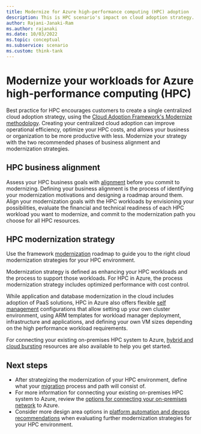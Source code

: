 ```yaml
---
title: Modernize for Azure high-performance computing (HPC) adoption
description: This is HPC scenario's impact on cloud adoption strategy.
author: Rajani-Janaki-Ram
ms.author: rajanaki
ms.date: 10/03/2022
ms.topic: conceptual
ms.subservice: scenario
ms.custom: think-tank
---
```


# Modernize your workloads for Azure high-performance computing (HPC)

Best practice for HPC encourages customers to create a single centralized cloud adoption strategy, using the [Cloud Adoption Framework's Modernize methodology](../../modernize/index.md). Creating your centralized cloud adoption can improve operational efficiency, optimize your HPC costs, and allows your business or organization to be more productive with less. Modernize your strategy with the two recommended phases of business alignment and modernization strategies.

## HPC business alignment

Assess your HPC business goals with [alignment](../../modernize/business-alignment/index.md) before you commit to modernizing. Defining your business alignment is the process of identifying your modernization motivations and designing a roadmap around them. Align your modernization goals with the HPC workloads by envisioning your possibilities, evaluate the financial and technical readiness of each HPC workload you want to modernize, and commit to the modernization path you choose for all HPC resources.


## HPC modernization strategy

Use the framework [modernization](../../modernize/modernize-strategies/index.md) roadmap to guide you to the right cloud modernization strategies for your HPC environment.

Modernization strategy is defined as enhancing your HPC workloads and the process to support those workloads. For HPC in Azure, the process modernization strategy includes optimized performance with cost control.

While application and database modernization in the cloud includes adoption of PaaS solutions, HPC in Azure also offers flexible [self management](/azure/architecture/topics/high-performance-computing#do-it-yourself) configurations that allow setting up your own cluster environment, using ARM templates for workload manager deployment, infrastructure and applications, and defining your own VM sizes depending on the high performance workload requirements.

For connecting your existing on-premises HPC system to Azure, [hybrid and cloud bursting](/azure/architecture/topics/high-performance-computing#hybrid-and-cloud-bursting) resources are also available to help you get started.



## Next steps

- After strategizing the modernization of your HPC environment, define what your [migration](./migrate.md) process and path will consist of.
- For more information for connecting your existing on-premises HPC system to Azure, review the [options for connecting your on-premises network](/azure/architecture/reference-architectures/hybrid-networking/) to Azure.
- Consider more design area options in [platform automation and devops recommendations](../../ready/landing-zone/design-area/platform-automation-devops.md) when evaluating further modernization strategies for your HPC environment.